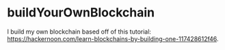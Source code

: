 # buildYourOwnBlockchain
I build my own blockchain based off of this tutorial: https://hackernoon.com/learn-blockchains-by-building-one-117428612f46.
